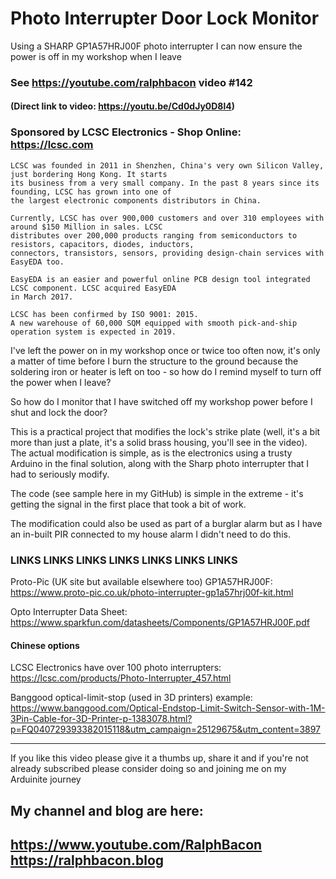 # Photo Interrupter Door Lock Monitor
Using a SHARP GP1A57HRJ00F photo interrupter I can now ensure the power is off in my workshop when I leave

### See https://youtube.com/ralphbacon video #142
#### (Direct link to video: https://youtu.be/Cd0dJy0D8l4)

### Sponsored by LCSC Electronics - Shop Online: https://lcsc.com
```
LCSC was founded in 2011 in Shenzhen, China's very own Silicon Valley, just bordering Hong Kong. It starts
its business from a very small company. In the past 8 years since its founding, LCSC has grown into one of
the largest electronic components distributors in China.

Currently, LCSC has over 900,000 customers and over 310 employees with around $150 Million in sales. LCSC
distributes over 200,000 products ranging from semiconductors to resistors, capacitors, diodes, inductors,
connectors, transistors, sensors, providing design-chain services with EasyEDA too. 

EasyEDA is an easier and powerful online PCB design tool integrated LCSC component. LCSC acquired EasyEDA
in March 2017. 

LCSC has been confirmed by ISO 9001: 2015. 
A new warehouse of 60,000 SQM equipped with smooth pick-and-ship operation system is expected in 2019.
```

I've left the power on in my workshop once or twice too often now, it's only a matter of time before I burn the structure to the ground because the soldering iron or heater is left on too  - so how do I remind myself to turn off the power when I leave?

So how do I monitor that I have switched off my workshop power before I shut and lock the door?

This is a practical project that modifies the lock's strike plate (well, it's a bit more than just a plate, it's a solid brass housing, you'll see in the video). The actual modification is simple, as is the electronics using a trusty Arduino in the final solution, along with the Sharp photo interrupter that I had to seriously modify.

The code (see sample here in my GitHub) is simple in the extreme - it's getting the signal in the first place that took a bit of work.  

The modification could also be used as part of a burglar alarm but as I have an in-built PIR connected to my house alarm I didn't need to do this.

### LINKS    LINKS    LINKS    LINKS    LINKS    LINKS    LINKS

Proto-Pic (UK site but available elsewhere too) GP1A57HRJ00F:  
https://www.proto-pic.co.uk/photo-interrupter-gp1a57hrj00f-kit.html

Opto Interrupter Data Sheet:  
https://www.sparkfun.com/datasheets/Components/GP1A57HRJ00F.pdf 

#### Chinese options  

LCSC Electronics have over 100 photo interrupters:   
https://lcsc.com/products/Photo-Interrupter_457.html

Banggood optical-limit-stop (used in 3D printers) example:  
https://www.banggood.com/Optical-Endstop-Limit-Switch-Sensor-with-1M-3Pin-Cable-for-3D-Printer-p-1383078.html?p=FQ040729393382015118&utm_campaign=25129675&utm_content=3897

---

If you like this video please give it a thumbs up, share it and if you're not already subscribed please consider doing so and joining me on my Arduinite journey

My channel and blog are here:  
------------------------------------------------------------------  
https://www.youtube.com/RalphBacon  
https://ralphbacon.blog  
------------------------------------------------------------------
